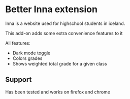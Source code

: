 # Better Inna extension
Inna is a website used for highschool students in iceland.

This add-on adds some extra convenience features to it

All features:
- Dark mode toggle
- Colors grades
- Shows weighted total grade for a given class

## Support
Has been tested and works on firefox and chrome

